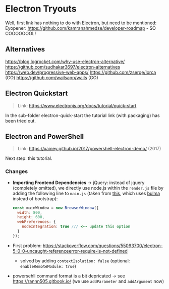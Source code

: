 # Electron Tryouts

Well, first link has nothing to do with Electron, but need to be mentioned:
Eyopener: https://github.com/kamranahmedse/developer-roadmap - SO COOOOOOOL!

## Alternatives

https://blog.logrocket.com/why-use-electron-alternative/
https://github.com/sudhakar3697/electron-alternatives
https://web.dev/progressive-web-apps/
https://github.com/zserge/lorca (GO)
https://github.com/wailsapp/wails (GO)

## Electron Quickstart

> Link: https://www.electronjs.org/docs/tutorial/quick-start

In the sub-folder electron-quick-start the tutorial link (with packaging) has been tried out.

## Electron and PowerShell

> Link: https://xainey.github.io/2017/powershell-electron-demo/ (2017)

Next step: this tutorial.
### Changes

- **Importing Frontend Dependencies** -> jQuery: instead of jquery (completely omitted), we directly use node.js within the `render.js` file by adding the following line to `main.js` (taken from [this](https://fireship.io/lessons/electron-screen-recorder-project-tutorial/), which uses [bulma](https://bulma.io/) instead of bootstrap):
  
  ```javascript
  const mainWindow = new BrowserWindow({
    width: 800,
    height: 600,
    webPreferences: {        
      nodeIntegration: true /// <-- update this option
    }
  });
  ```

- First problem: https://stackoverflow.com/questions/55093700/electron-5-0-0-uncaught-referenceerror-require-is-not-defined
  - solved by adding `contextIsolation: false` (optional:  `enableRemoteModule: true`)
- powersehll command format is a bit depricated -> see https://rannn505.gitbook.io/ (we use `addParameter` and `addArgument` now)
